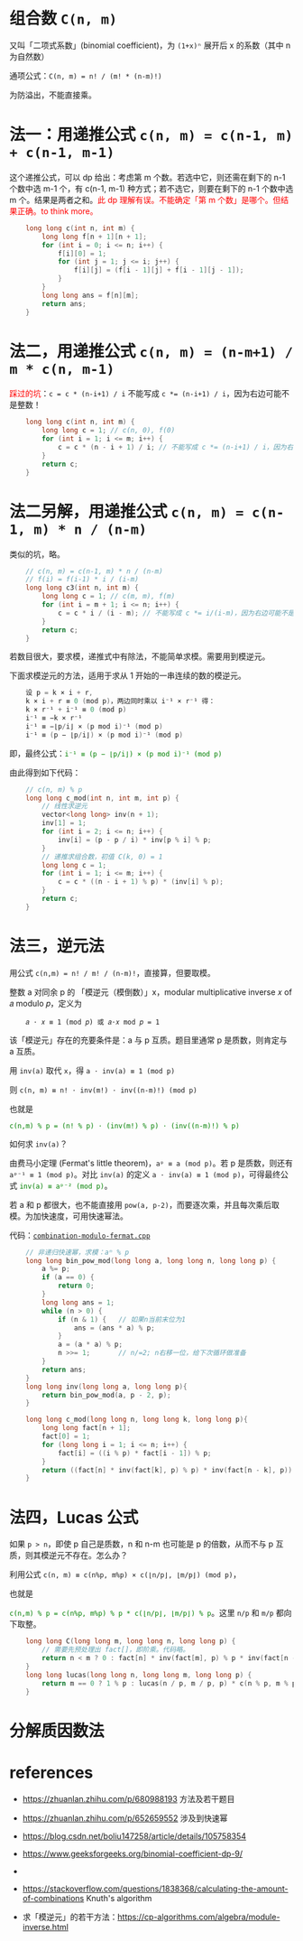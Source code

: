 # 组合数 `C(n, m)`

又叫「二项式系数」(binomial coefficient)，为 `(1+x)ⁿ` 展开后 x 的系数（其中 n 为自然数）

通项公式：`C(n, m) = n! / (m! * (n-m)!)`

为防溢出，不能直接乘。

# 法一：用递推公式 `c(n, m) = c(n-1, m) + c(n-1, m-1)`

这个递推公式，可以 dp 给出：考虑第 m 个数。若选中它，则还需在剩下的 n-1 个数中选 m-1 个，有 c(n-1, m-1) 种方式；若不选它，则要在剩下的 n-1 个数中选 m 个。结果是两者之和。<font color="red">此 dp 理解有误。不能确定「第 m 个数」是哪个。但结果正确。to think more。</font>

```cpp
    long long c(int n, int m) {
        long long f[n + 1][n + 1];
        for (int i = 0; i <= n; i++) {
            f[i][0] = 1;
            for (int j = 1; j <= i; j++) {
                f[i][j] = (f[i - 1][j] + f[i - 1][j - 1]);
            }
        }
        long long ans = f[n][m];
        return ans;
    }
```

# 法二，用递推公式 `c(n, m) = (n-m+1) / m * c(n, m-1)`

<font color="red">踩过的坑</font>：`c = c * (n-i+1) / i` 不能写成 `c *= (n-i+1) / i`，因为右边可能不是整数！

```cpp
    long long c(int n, int m) {
        long long c = 1; // c(n, 0), f(0)
        for (int i = 1; i <= m; i++) {
            c = c * (n - i + 1) / i; // 不能写成 c *= (n-i+1) / i，因为右边可能不是整数
        }
        return c;
    }
```

# 法二另解，用递推公式 `c(n, m) = c(n-1, m) * n / (n-m)`

类似的坑，略。

```cpp
    // c(n, m) = c(n-1, m) * n / (n-m)
    // f(i) = f(i-1) * i / (i-m)
    long long c3(int n, int m) {
        long long c = 1; // c(m, m), f(m)
        for (int i = m + 1; i <= n; i++) {
            c = c * i / (i - m); // 不能写成 c *= i/(i-m)，因为右边可能不是整数
        }
        return c;
    }
```

若数目很大，要求模，递推式中有除法，不能简单求模。需要用到模逆元。

下面求模逆元的方法，适用于求从 1 开始的一串连续的数的模逆元。

```cpp
    设 p = k × i + r,
    k × i + r ≡ 0 (mod p)，两边同时乘以 i⁻¹ × r⁻¹ 得：
    k × r⁻¹ + i⁻¹ ≡ 0 (mod p)
    i⁻¹ ≡ −k × r⁻¹
    i⁻¹ ≡ −⌊p/i⌋ × (p mod i)⁻¹ (mod p)
    i⁻¹ ≡ (p − ⌊p/i⌋) × (p mod i)⁻¹ (mod p)
```

即，最终公式：<font color="green">`i⁻¹ ≡ (p − ⌊p/i⌋) × (p mod i)⁻¹ (mod p)`</font>

由此得到如下代码：

```cpp
    // c(n, m) % p
    long long c_mod(int n, int m, int p) {
        // 线性求逆元
        vector<long long> inv(n + 1);
        inv[1] = 1;
        for (int i = 2; i <= n; i++) {
            inv[i] = (p - p / i) * inv[p % i] % p;
        }
        // 递推求组合数，初值 C(k, 0) = 1
        long long c = 1;
        for (int i = 1; i <= m; i++) {
            c = c * ((n - i + 1) % p) * (inv[i] % p);
        }
        return c;
    }
```

# 法三，逆元法

用公式 `c(n,m) = n! / m! / (n-m)!`，直接算，但要取模。

整数 a 对同余 p 的 「模逆元（模倒数）」x，modular multiplicative inverse 𝑥 of 𝑎 modulo 𝑝，定义为
```
    𝑎 ⋅ 𝑥 ≡ 1 (mod 𝑝) 或 𝑎⋅𝑥 mod 𝑝 = 1
```

该「模逆元」存在的充要条件是：a 与 p 互质。题目里通常 p 是质数，则肯定与 a 互质。

用 `inv(a)` 取代 `x`，得 `a ⋅ inv(a) ≡ 1 (mod p)`

则 `c(n, m) ≡ n! ⋅ inv(m!) ⋅ inv((n-m)!) (mod p)`

也就是

<font color="green">`c(n,m) % p = (n! % p) ⋅ (inv(m!) % p) ⋅ (inv((n-m)!) % p)`</font>

如何求 `inv(a)`？

由费马小定理 (Fermat's little theorem)，`aᵖ ≡ a (mod p)`。若 p 是质数，则还有 `aᵖ⁻¹ ≡ 1 (mod p)`。对比 `inv(a)` 的定义 `a ⋅ inv(a) ≡ 1 (mod p)`，可得最终公式 <font color="green">`inv(a) ≡ aᵖ⁻² (mod p)`</font>。

若 a 和 p 都很大，也不能直接用 `pow(a, p-2)`，而要逐次乘，并且每次乘后取模。为加快速度，可用快速幂法。

代码：[`combination-modulo-fermat.cpp`](code/combination-modulo-fermat.cpp)

```cpp
    // 非递归快速幂，求模：aⁿ % p
    long long bin_pow_mod(long long a, long long n, long long p) {
        a %= p;
        if (a == 0) {
            return 0;
        }
        long long ans = 1;
        while (n > 0) {
            if (n & 1) {   // 如果n当前末位为1
                ans = (ans * a) % p;
            }
            a = (a * a) % p;
            n >>= 1;       // n/=2; n右移一位，给下次循环做准备
        }
        return ans;
    }
    long long inv(long long a, long long p){
        return bin_pow_mod(a, p - 2, p);
    }

    long long c_mod(long long n, long long k, long long p){
        long long fact[n + 1];
        fact[0] = 1;
        for (long long i = 1; i <= n; i++) {
            fact[i] = ((i % p) * fact[i - 1]) % p;
        }
        return ((fact[n] * inv(fact[k], p) % p) * inv(fact[n - k], p)) % p;
    }
```

# 法四，Lucas 公式

如果 `p > n`，即使 p 自己是质数，n 和 n-m 也可能是 p 的倍数，从而不与 p 互质，则其模逆元不存在。怎么办？

利用公式 `c(n, m) ≡ c(n%p, m%p) × c(⌊n/p⌋, ⌊m/p⌋) (mod p)`，

也就是

<font color="green">`c(n,m) % p = c(n%p, m%p) % p * c(⌊n/p⌋, ⌊m/p⌋) % p`</font>。这里 `n/p` 和 `m/p` 都向下取整。

```cpp
    long long C(long long m, long long n, long long p) {
        // 需要先预处理出 fact[]，即阶乘。代码略。
        return n < m ? 0 : fact[n] * inv(fact[m], p) % p * inv(fact[n - m], p) % p;
    }
    long long lucas(long long n, long long m, long long p) {
        return m == 0 ? 1 % p : lucas(n / p, m / p, p) * c(n % p, m % p, p) % p;
    }
```

# 分解质因数法

#








# references

- https://zhuanlan.zhihu.com/p/680988193  方法及若干题目
- https://zhuanlan.zhihu.com/p/652659552 涉及到快速幂
- https://blog.csdn.net/boliu147258/article/details/105758354
- https://www.geeksforgeeks.org/binomial-coefficient-dp-9/
-
- https://stackoverflow.com/questions/1838368/calculating-the-amount-of-combinations Knuth's algorithm

- 求「模逆元」的若干方法：https://cp-algorithms.com/algebra/module-inverse.html
